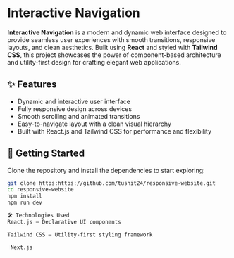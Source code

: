 # Interactive Navigation

**Interactive Navigation** is a modern and dynamic web interface designed to provide seamless user experiences with smooth transitions, responsive layouts, and clean aesthetics. Built using **React** and styled with **Tailwind CSS**, this project showcases the power of component-based architecture and utility-first design for crafting elegant web applications.

## ✨ Features

- Dynamic and interactive user interface
- Fully responsive design across devices
- Smooth scrolling and animated transitions
- Easy-to-navigate layout with a clean visual hierarchy
- Built with React.js and Tailwind CSS for performance and flexibility

## 🚀 Getting Started

Clone the repository and install the dependencies to start exploring:

```bash
git clone https:https://github.com/tushit24/responsive-website.git
cd responsive-website
npm install
npm run dev

🛠️ Technologies Used
React.js – Declarative UI components

Tailwind CSS – Utility-first styling framework

 Next.js
